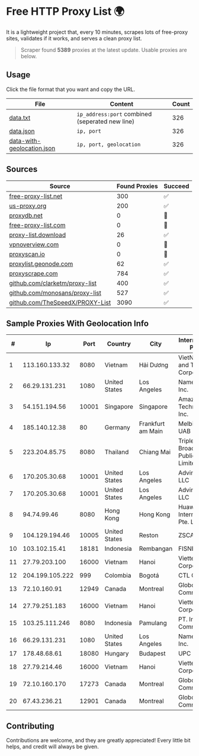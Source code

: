 
# Free HTTP Proxy List 🌍

It is a lightweight project that, every 10 minutes, scrapes lots of free-proxy sites, validates if it works, and serves a clean proxy list.


> Scraper found **5389** proxies at the latest update. Usable proxies are below.

## Usage

Click the file format that you want and copy the URL.


|File|Content|Count|
|----|-------|-----|
|[data.txt](https://raw.githubusercontent.com/themiralay/Proxy-List-World/master/data.txt)|`ip_address:port` combined (seperated new line)|326|
|[data.json](https://raw.githubusercontent.com/themiralay/Proxy-List-World/master/data.json)|`ip, port`|326|
|[data-with-geolocation.json](https://raw.githubusercontent.com/themiralay/Proxy-List-World/master/data-with-geolocation.json)|`ip, port, geolocation`|326|

## Sources

|Source|Found Proxies|Succeed|
|------|-------------|-------|
|[free-proxy-list.net](https://free-proxy-list.net)|300|✅|
|[us-proxy.org](https://www.us-proxy.org)|200|✅|
|[proxydb.net](http://proxydb.net)|0|🚫|
|[free-proxy-list.com](https://free-proxy-list.com/?page=&port=&type%5B%5D=http&type%5B%5D=https&up_time=0&search=Search)|0|🚫|
|[proxy-list.download](https://www.proxy-list.download/HTTP)|26|✅|
|[vpnoverview.com](https://vpnoverview.com/privacy/anonymous-browsing/free-proxy-servers)|0|🚫|
|[proxyscan.io](https://www.proxyscan.io)|0|🚫|
|[proxylist.geonode.com](https://proxylist.geonode.com/api/proxy-list?limit=300&page=1&sort_by=lastChecked&sort_type=desc&protocols=http,https)|62|✅|
|[proxyscrape.com](https://api.proxyscrape.com/v2/?request=displayproxies&protocol=http&timeout=10000&country=all&ssl=all&anonymity=all)|784|✅|
|[github.com/clarketm/proxy-list](https://raw.githubusercontent.com/clarketm/proxy-list/master/proxy-list-raw.txt)|400|✅|
|[github.com/monosans/proxy-list](https://raw.githubusercontent.com/monosans/proxy-list/main/proxies/http.txt)|527|✅|
|[github.com/TheSpeedX/PROXY-List](https://raw.githubusercontent.com/TheSpeedX/PROXY-List/master/http.txt)|3090|✅|


## Sample Proxies With Geolocation Info

|#|Ip|Port|Country|City|Internet Service Provider|
|-|--|----|-------|----|-------------------------|
|1|113.160.133.32|8080|Vietnam|Hải Dương|VietNam Post and Telecom Corporation|
|2|66.29.131.231|1080|United States|Los Angeles|Namecheap, Inc.|
|3|54.151.194.56|10001|Singapore|Singapore|Amazon Technologies Inc.|
|4|185.140.12.38|80|Germany|Frankfurt am Main|Melbikomas UAB|
|5|223.204.85.75|8080|Thailand|Chiang Mai|Triple T Broadband Public Company Limited|
|6|170.205.30.68|10001|United States|Los Angeles|Advin Services LLC|
|7|170.205.30.68|10001|United States|Los Angeles|Advin Services LLC|
|8|94.74.99.46|8080|Hong Kong|Hong Kong|Huawei International Pte. LTD|
|9|104.129.194.46|10005|United States|Reston|ZSCALER, INC.|
|10|103.102.15.41|18181|Indonesia|Rembangan|FISNET|
|11|27.79.203.100|16000|Vietnam|Hanoi|Viettel Corporation|
|12|204.199.105.222|999|Colombia|Bogotá|CTL Colombia|
|13|72.10.160.91|12949|Canada|Montreal|GloboTech Communications|
|14|27.79.251.183|16000|Vietnam|Hanoi|Viettel Corporation|
|15|103.25.111.246|8080|Indonesia|Pamulang|PT. Indonesia Comnet Plus|
|16|66.29.131.231|1080|United States|Los Angeles|Namecheap, Inc.|
|17|178.48.68.61|18080|Hungary|Budapest|UPC|
|18|27.79.214.46|16000|Vietnam|Hanoi|Viettel Corporation|
|19|72.10.160.170|17273|Canada|Montreal|GloboTech Communications|
|20|67.43.236.21|12901|Canada|Montreal|GloboTech Communications|



## Contributing

Contributions are welcome, and they are greatly appreciated! Every
little bit helps, and credit will always be given.


